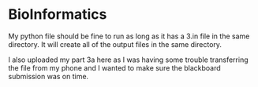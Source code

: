 # BioInformatics
My python file should be fine to run as long as it has a 3.in file in the same directory. It will create all of the output files in the same directory.

I also uploaded my part 3a here as I was having some trouble transferring the file from my phone and I wanted to make sure the blackboard submission was on time.
